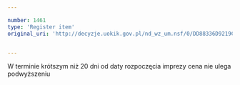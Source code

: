 ```yaml
---

number: 1461
type: 'Register item'
original_uri: 'http://decyzje.uokik.gov.pl/nd_wz_um.nsf/0/DD88336D9219C5FDC12574820037E728?OpenDocument'


---
```


W terminie krótszym niż 20 dni od daty rozpoczęcia imprezy cena nie ulega podwyższeniu 
